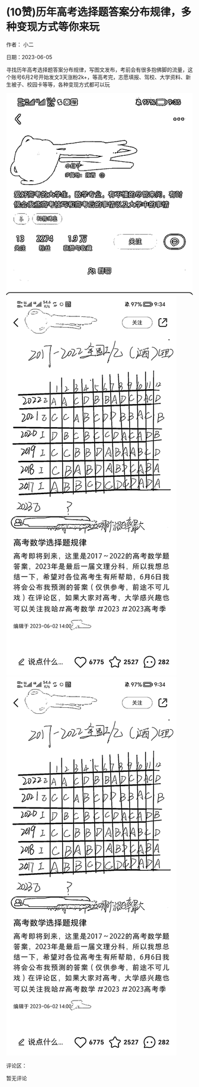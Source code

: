
# (10赞)历年高考选择题答案分布规律，多种变现方式等你来玩

作者：  小二

日期：2023-06-05

寻找历年高考选择题答案分布规律，写图文发布，考前会有很多抱佛脚的流量，这个账号6月2号开始发文3天涨粉2k+，等高考完，志愿填报、驾校、大学资料、新生被子、校园卡等等，各种变现方式都可以玩

![](img/gaokao-xiangguan_0915.png)![](img/gaokao-xiangguan_0920.png)![](img/gaokao-xiangguan_0925.png)

评论区：

暂无评论
